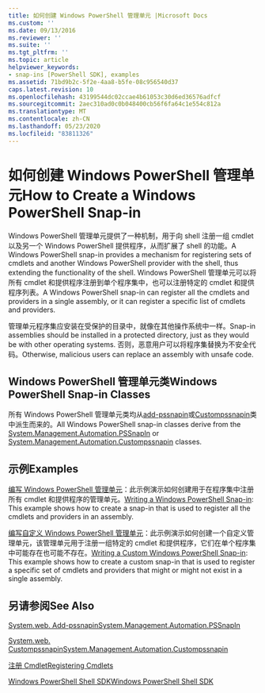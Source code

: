 ```yaml
---
title: 如何创建 Windows PowerShell 管理单元 |Microsoft Docs
ms.custom: ''
ms.date: 09/13/2016
ms.reviewer: ''
ms.suite: ''
ms.tgt_pltfrm: ''
ms.topic: article
helpviewer_keywords:
- snap-ins [PowerShell SDK], examples
ms.assetid: 71bd9b2c-5f2e-4aa8-b5fe-08c956540d37
caps.latest.revision: 10
ms.openlocfilehash: 43199544dc02ccae4b61053c30d6ed36576adfcf
ms.sourcegitcommit: 2aec310ad0c0b048400cb56f6fa64c1e554c812a
ms.translationtype: MT
ms.contentlocale: zh-CN
ms.lasthandoff: 05/23/2020
ms.locfileid: "83811326"
---
```

# <a name="how-to-create-a-windows-powershell-snap-in"></a><span data-ttu-id="2e50d-102">如何创建 Windows PowerShell 管理单元</span><span class="sxs-lookup"><span data-stu-id="2e50d-102">How to Create a Windows PowerShell Snap-in</span></span>

<span data-ttu-id="2e50d-103">Windows PowerShell 管理单元提供了一种机制，用于向 shell 注册一组 cmdlet 以及另一个 Windows PowerShell 提供程序，从而扩展了 shell 的功能。</span><span class="sxs-lookup"><span data-stu-id="2e50d-103">A Windows PowerShell snap-in provides a mechanism for registering sets of cmdlets and another Windows PowerShell provider with the shell, thus extending the functionality of the shell.</span></span> <span data-ttu-id="2e50d-104">Windows PowerShell 管理单元可以将所有 cmdlet 和提供程序注册到单个程序集中，也可以注册特定的 cmdlet 和提供程序列表。</span><span class="sxs-lookup"><span data-stu-id="2e50d-104">A Windows PowerShell snap-in can register all the cmdlets and providers in a single assembly, or it can register a specific list of cmdlets and providers.</span></span>

<span data-ttu-id="2e50d-105">管理单元程序集应安装在受保护的目录中，就像在其他操作系统中一样。</span><span class="sxs-lookup"><span data-stu-id="2e50d-105">Snap-in assemblies should be installed in a protected directory, just as they would be with other operating systems.</span></span> <span data-ttu-id="2e50d-106">否则，恶意用户可以将程序集替换为不安全代码。</span><span class="sxs-lookup"><span data-stu-id="2e50d-106">Otherwise, malicious users can replace an assembly with unsafe code.</span></span>

## <a name="windows-powershell-snap-in-classes"></a><span data-ttu-id="2e50d-107">Windows PowerShell 管理单元类</span><span class="sxs-lookup"><span data-stu-id="2e50d-107">Windows PowerShell Snap-in Classes</span></span>

<span data-ttu-id="2e50d-108">所有 Windows PowerShell 管理单元类均从[add-pssnapin](/dotnet/api/System.Management.Automation.PSSnapIn)或[Custompssnapin](/dotnet/api/System.Management.Automation.CustomPSSnapIn)类中派生而来的。</span><span class="sxs-lookup"><span data-stu-id="2e50d-108">All Windows PowerShell snap-in classes derive from the [System.Management.Automation.PSSnapIn](/dotnet/api/System.Management.Automation.PSSnapIn) or [System.Management.Automation.Custompssnapin](/dotnet/api/System.Management.Automation.CustomPSSnapIn) classes.</span></span>

## <a name="examples"></a><span data-ttu-id="2e50d-109">示例</span><span class="sxs-lookup"><span data-stu-id="2e50d-109">Examples</span></span>

<span data-ttu-id="2e50d-110">[编写 Windows PowerShell 管理单元](./writing-a-windows-powershell-snap-in.md)：此示例演示如何创建用于在程序集中注册所有 cmdlet 和提供程序的管理单元。</span><span class="sxs-lookup"><span data-stu-id="2e50d-110">[Writing a Windows PowerShell Snap-in](./writing-a-windows-powershell-snap-in.md): This example shows how to create a snap-in that is used to register all the cmdlets and providers in an assembly.</span></span>

<span data-ttu-id="2e50d-111">[编写自定义 Windows PowerShell 管理单元](./writing-a-custom-windows-powershell-snap-in.md)：此示例演示如何创建一个自定义管理单元，该管理单元用于注册一组特定的 cmdlet 和提供程序，它们在单个程序集中可能存在也可能不存在。</span><span class="sxs-lookup"><span data-stu-id="2e50d-111">[Writing a Custom Windows PowerShell Snap-in](./writing-a-custom-windows-powershell-snap-in.md): This example shows how to create a custom snap-in that is used to register a specific set of cmdlets and providers that might or might not exist in a single assembly.</span></span>

## <a name="see-also"></a><span data-ttu-id="2e50d-112">另请参阅</span><span class="sxs-lookup"><span data-stu-id="2e50d-112">See Also</span></span>

[<span data-ttu-id="2e50d-113">System.web. Add-pssnapin</span><span class="sxs-lookup"><span data-stu-id="2e50d-113">System.Management.Automation.PSSnapIn</span></span>](/dotnet/api/System.Management.Automation.PSSnapIn)

[<span data-ttu-id="2e50d-114">System.web. Custompssnapin</span><span class="sxs-lookup"><span data-stu-id="2e50d-114">System.Management.Automation.Custompssnapin</span></span>](/dotnet/api/System.Management.Automation.CustomPSSnapIn)

[<span data-ttu-id="2e50d-115">注册 Cmdlet</span><span class="sxs-lookup"><span data-stu-id="2e50d-115">Registering Cmdlets</span></span>](./registering-cmdlets.md)

[<span data-ttu-id="2e50d-116">Windows PowerShell Shell SDK</span><span class="sxs-lookup"><span data-stu-id="2e50d-116">Windows PowerShell Shell SDK</span></span>](../windows-powershell-reference.md)
